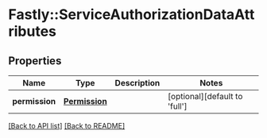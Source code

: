 # Fastly::ServiceAuthorizationDataAttributes

## Properties

| Name | Type | Description | Notes |
| ---- | ---- | ----------- | ----- |
| **permission** | [**Permission**](Permission.md) |  | [optional][default to &#39;full&#39;] |

[[Back to API list]](../../README.md#endpoints) [[Back to README]](../../README.md)

